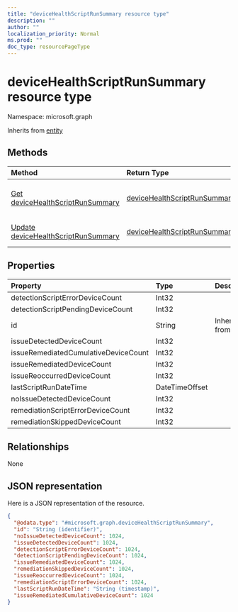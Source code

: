 ```yaml
---
title: "deviceHealthScriptRunSummary resource type"
description: ""
author: ""
localization_priority: Normal
ms.prod: ""
doc_type: resourcePageType
---
```


# deviceHealthScriptRunSummary resource type


Namespace: microsoft.graph




Inherits from [entity](../resources/entity.md)

## Methods
|Method|Return Type|Description|
|:---|:---|:---|
|[Get deviceHealthScriptRunSummary](../api/devicehealthscriptrunsummary-get.md)|[deviceHealthScriptRunSummary](../resources/devicehealthscriptrunsummary.md)|Read properties and relationships of the [deviceHealthScriptRunSummary](../resources/devicehealthscriptrunsummary.md) object.|
|[Update deviceHealthScriptRunSummary](../api/devicehealthscriptrunsummary-update.md)|[deviceHealthScriptRunSummary](../resources/devicehealthscriptrunsummary.md)|Update the properties of a [deviceHealthScriptRunSummary](../resources/devicehealthscriptrunsummary.md) object.|

## Properties
|Property|Type|Description|
|:---|:---|:---|
|detectionScriptErrorDeviceCount|Int32||
|detectionScriptPendingDeviceCount|Int32||
|id|String| Inherited from [entity](../resources/entity.md)|
|issueDetectedDeviceCount|Int32||
|issueRemediatedCumulativeDeviceCount|Int32||
|issueRemediatedDeviceCount|Int32||
|issueReoccurredDeviceCount|Int32||
|lastScriptRunDateTime|DateTimeOffset||
|noIssueDetectedDeviceCount|Int32||
|remediationScriptErrorDeviceCount|Int32||
|remediationSkippedDeviceCount|Int32||

## Relationships
None

## JSON representation
Here is a JSON representation of the resource.
<!-- {
  "blockType": "resource",
  "keyProperty": "id",
  "@odata.type": "microsoft.graph.deviceHealthScriptRunSummary",
  "baseType": "microsoft.graph.entity",
  "openType": false
}
-->
``` json
{
  "@odata.type": "#microsoft.graph.deviceHealthScriptRunSummary",
  "id": "String (identifier)",
  "noIssueDetectedDeviceCount": 1024,
  "issueDetectedDeviceCount": 1024,
  "detectionScriptErrorDeviceCount": 1024,
  "detectionScriptPendingDeviceCount": 1024,
  "issueRemediatedDeviceCount": 1024,
  "remediationSkippedDeviceCount": 1024,
  "issueReoccurredDeviceCount": 1024,
  "remediationScriptErrorDeviceCount": 1024,
  "lastScriptRunDateTime": "String (timestamp)",
  "issueRemediatedCumulativeDeviceCount": 1024
}
```

